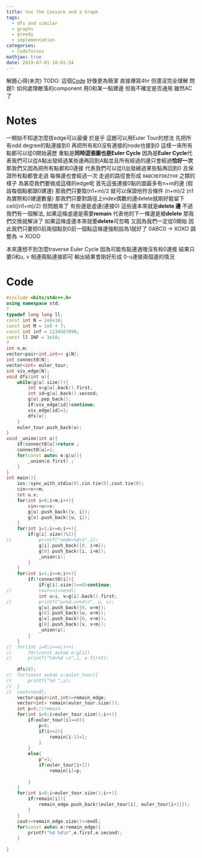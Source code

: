 ```yaml
---
title: Vus the Cossack and a Graph
tags:
  - dfs and similar
  - graphs
  - greedy
  - implementation
categories:
  - Codeforces
mathjax: true
date: 2019-07-01 16:01:54
---
```


解題心得(未完)
TODO:
這個[Code](https://codeforces.com/contest/1186/submission/56222130) 好像更為簡潔
直接爆寫4hr 但還沒完全理解
問題1: 如何處理散落的component
用0和某一點建邊 但我不確定是否通用 雖然AC了
<!--more-->

# Notes
一開始不知道怎麼拔edge可以最優
於是乎 這題可以用Euler Tour的想法
先把所有odd degree的點連接到0 再把所有和0沒有連接的node也接到0
這樣一來所有點都可以從0開始遍歷 重點是**同時這張圖也是Euler Cycle**
因為是**Euler Cycle**代表我們可以從A點出發經過某些邊再回到A點並且所有經過的邊只會經過**恰好一次**
那我們又因為把所有點都和0連接 代表我們可以從0出發繞過某些點再回到0 且保證所有點都會走過 每條邊也會經過一次
走過的路徑會形成 `0ABC0EFD0ZYX0` 之類的樣子
為甚麼我們要做成這樣的edge呢
首先這張連接0點的圖最多有n+m的邊 (假設每個點都跟0建邊)
那我們只要取(n1+m)/2 就可以保證他符合條件 (n+m)/2 (n1為實際和0建邊數量)
那我們只要對路徑上index偶數的邊delete就剛好能留下ceil((n1+m)/2)
但問題來了
有些邊是虛邊(連接0) 這些邊本來就是**delete 邊**
不過我們有一個解法, 如果這條虛邊是需要**remain** 代表他的下一條邊是被**delete** 那我們交換就解決了
如果這條虛邊本來就要**delete**可忽略
又因為我們一定從0開始 因此我們只要把0前兩個點到0前一個點這條邊強制設為1就好了
0ABC0 -> XOXO
調整為 -> XOOO

本來還想不到怎麼traverse Euler Cycle 因為可能有點連通塊沒有和0連接
結果只要0和u, v 相連兩點連接即可
輸出結果會剛好形成 0-u連接兩個邊的情況

# Code
```cpp
#include <bits/stdc++.h>
using namespace std;
?
typedef long long ll;
const int N = 2e6+10;
const int M = 1e9 + 7;
const int inf = 1234567890;
const ll INF = 1e18;
?
int n,m;
vector<pair<int,int>> g[N];
int connect0[N];
vector<int> euler_tour;
int vis_edge[N];
void dfs(int u){
	while(g[u].size()){
		int v=g[u].back().first;
		int id=g[u].back().second;
		g[u].pop_back();
		if(vis_edge[id])continue;
		vis_edge[id]=1;
		dfs(v);
	}
	euler_tour.push_back(u);
}
void _union(int u){
	if(connect0[u])return ;
	connect0[u]=1;
	for(const auto& e:g[u]){
		_union(e.first)	;
	}
}
int main(){
	ios::sync_with_stdio(0),cin.tie(0),cout.tie(0);
	cin>>n>>m;
	int u,v;
	for(int i=0;i<m;i++){
		cin>>u>>v;
		g[u].push_back({v, i});
		g[v].push_back({u, i});
	}
	for(int i=1;i<=n;i++){
		if(g[i].size()%2){
//			printf("node=%d\n",i);
			g[i].push_back({0, i+m});
			g[0].push_back({i, i+m});
			_union(i);
		}
	}
	for(int i=1;i<=n;i++){
		if(!connect0[i]){
			if(g[i].size()==0)continue;
//			cout<<i<<endl;
			int u=i, v=g[i].back().first;
//			printf("u=%d,v=%d\n", u, v);
			g[u].push_back({0, u+m});
			g[0].push_back({u, u+m});
			g[v].push_back({0, v+m});
			g[0].push_back({v, v+m});
			_union(u);
		}
	}
//	for(int i=0;i<=n;i++)
//		for(const auto& e:g[i])
//		printf("%d=%d \n",i, e.first);
	
	dfs(0);
//	for(const auto& x:euler_tour){
//		printf("%d ",x);
//	}
//	cout<<endl;
	vector<pair<int,int>>remain_edge;
	vector<int> remain(euler_tour.size());
	int p=0;//remain
	for(int i=0;i<euler_tour.size();i++){
		if(euler_tour[i]==0){
			p=0;
			if(i>=2){
				remain[i-2]=1;
			}
		}
		else{
			p^=1;
			if(euler_tour[i+1])
				remain[i]=p;
			
		}
	}
	for(int i=0;i<euler_tour.size();i++){
		if(remain[i]){
			remain_edge.push_back({euler_tour[i], euler_tour[i+1]});	
		}
	}
	cout<<remain_edge.size()<<endl;
	for(const auto& e:remain_edge){
		printf("%d %d\n",e.first,e.second);
	}
	
}
```

